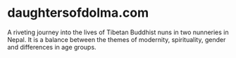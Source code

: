 daughtersofdolma.com
====================

A riveting journey into the lives of Tibetan Buddhist nuns in two nunneries in Nepal. It is a balance between the themes of modernity, spirituality, gender and differences in age groups.
